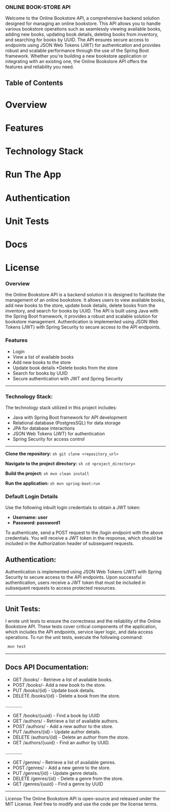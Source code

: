 ### ONLINE BOOK-STORE API

Welcome to the Online Bookstore API, 
a comprehensive backend solution designed for managing an online bookstore. 
This API allows you to handle various bookstore operations such as seamlessly 
viewing available books, adding new books, updating book details, 
deleting books from inventory, and searching for books by UUID. 
The API ensures secure access to endpoints using JSON Web Tokens (JWT) 
for authentication and provides robust and scalable performance through 
the use of the Spring Boot framework.
Whether you're building a new bookstore application or integrating with an existing one,
the Online Bookstore API offers the features and reliability you need.

## Table of Contents

# Overview
# Features
# Technology Stack
# Run The App
# Authentication
# Unit Tests
# Docs
# License


###  Overview 

the Online Bookstore API is a backend solution 
it is designed to facilitate the management of an online bookstore.
It allows users to view available books, 
add new books to the store, update book details,
delete books from the inventory, and search for books by UUID. 
The API is built using Java with the Spring Boot framework, 
it provides a robust and scalable solution for bookstore management. 
Authentication is implemented using JSON Web Tokens (JWT) 
with Spring Security to secure access to the API endpoints.

### Features
* Login 
* View a list of available books 
* Add new books to the store 
* Update book details *Delete books from the store 
* Search for books by UUID 
* Secure authentication with JWT and Spring Security
------------------
### Technology Stack:

The technology stack utilized in this project includes: 
* Java with Spring Boot framework for API development 
* Relational database (PostgresSQL) for data storage 
* JPA for database interactions 
* JSON Web Tokens (JWT) for authentication 
* Spring Security for access control

--------------
  **Clone the repository:**
    ```sh
    git clone <repository_url>
    ```

  **Navigate to the project directory:**
    ```sh
    cd <project_directory>
    ```

   **Build the project:**
    ```sh
   mvn clean install
    ```
    
   **Run the application:**
    ```sh
   mvn spring-boot:run
    ```

   ### Default Login Details
Use the following inbuilt login credentials to obtain a JWT token:
- **Username: user**
- **Password: password1**

To authenticate, send a POST request to the /login endpoint 
with the above credentials. You will receive a JWT token in the response,
which should be included in the Authorization header of subsequent requests.

  ## Authentication: 
Authentication is implemented using JSON Web Tokens (JWT) 
with Spring Security to secure access to the API endpoints. 
Upon successful authentication, users receive 
a JWT token that must be included in subsequent requests 
to access protected resources.

----------------
  ## Unit Tests: 
I wrote unit tests to ensure the correctness 
and the reliability of the Online Bookstore API. 
These tests cover critical components of the application,
which includes the API endpoints, service layer logic, and data access operations. 
To run the unit tests, execute the following command:
```sh
 mvn test

```
-------------
## Docs API Documentation: 
* GET /books/ - Retrieve a list of available books. 
* POST /books/- Add a new book to the store. 
* PUT /books/{id} - Update book details. 
* DELETE /books/{id} - Delete a book from the store. 

.............
* GET /books/{uuid} - Find a book by UUID
* GET /authors/ - Retrieve a list of available authors.
* POST /authors/ - Add a new author to the store.
* PUT /authors/{id} - Update author details.
* DELETE /authors/{id} - Delete an author from the store.
* GET /authors/{uuid} - Find an author by UUID.

.............
*  GET /genres/ - Retrieve a list of available genres.
*  POST /genres/ - Add a new genre to the store.
*  PUT /genres/{id} - Update genre details.
*  DELETE /genres/{id} - Delete a genre from the store.
*  GET /genres/{uuid} - Find a genre by UUID
---------------
License The Online Bookstore API is open-source and released under the MIT License. 
Feel free to modify and use the code per the license terms.
